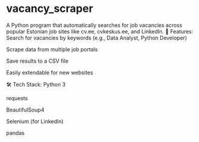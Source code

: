 # vacancy_scraper
A Python program that automatically searches for job vacancies across popular Estonian job sites like cv.ee, cvkeskus.ee, and LinkedIn.
📌 Features:
Search for vacancies by keywords (e.g., Data Analyst, Python Developer)

Scrape data from multiple job portals

Save results to a CSV file

Easily extendable for new websites

🛠️ Tech Stack:
Python 3

requests

BeautifulSoup4

Selenium (for LinkedIn)

pandas

